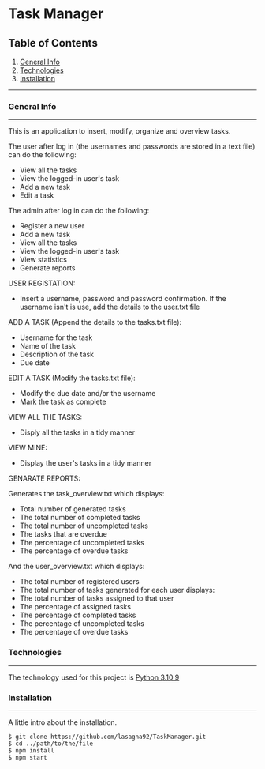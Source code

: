 # Task Manager
## Table of Contents
1. [General Info](#general-info)
2. [Technologies](#technologies)
3. [Installation](#installation)
***
### General Info
***
This is an application to insert, modify, organize and overview tasks.


The user after log in (the usernames and passwords are stored in a text file) can do the following:
* View all the tasks
* View the logged-in user's task
* Add a new task
* Edit a task 

The admin after log in can do the following:
* Register a new user
* Add a new task
* View all the tasks
* View the logged-in user's task
* View statistics
* Generate reports

USER REGISTATION: 
* Insert a username, password and password confirmation. If the username isn't is use, add the details to the user.txt file 

ADD A TASK (Append the details to the tasks.txt file):
* Username for the task 
* Name of the task 
* Description of the task
* Due date 

EDIT A TASK (Modify the tasks.txt file):
* Modify the due date and/or the username
* Mark the task as complete

VIEW ALL THE TASKS:
* Disply all the tasks in a tidy manner

VIEW MINE:
* Display the user's tasks in a tidy manner

GENARATE REPORTS:

Generates the task_overview.txt which displays:
* Total number of generated tasks
* The total number of completed tasks
* The total number of uncompleted tasks
* The tasks that are overdue
* The percentage of uncompleted tasks
* The percentage of overdue tasks

And the user_overview.txt which displays:
* The total number of registered users
* The total number of tasks generated 
for each user displays:
* The total number of tasks assigned to that user
* The percentage of assigned tasks
* The percentage of completed tasks
* The percentage of uncompleted tasks
* The percentage of overdue tasks


### Technologies
***
The technology used for this project is [Python 3.10.9](https://www.python.org/downloads/release/python-3109/) 

### Installation
***
A little intro about the installation. 
```
$ git clone https://github.com/lasagna92/TaskManager.git
$ cd ../path/to/the/file
$ npm install
$ npm start
```
